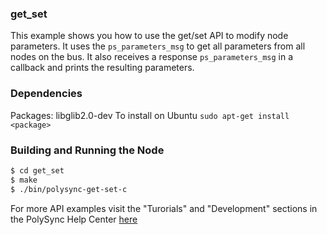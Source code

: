 ### get_set
This example shows you how to use the get/set API to modify node parameters.  It uses the `ps_parameters_msg`
to get all parameters from all nodes on the bus.  It also receives a response `ps_parameters_msg` in a callback and
prints the resulting parameters.

### Dependencies
Packages: libglib2.0-dev
To install on Ubuntu
`sudo apt-get install <package>`

### Building and Running the Node
```bash
$ cd get_set
$ make
$ ./bin/polysync-get-set-c 
```

For more API examples visit the "Turorials" and "Development" sections in the PolySync Help Center [here](https://help.polysync.io/articles/)
